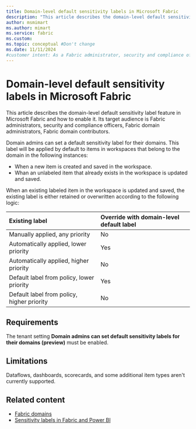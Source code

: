 ```yaml
---
title: Domain-level default sensitivity labels in Microsoft Fabric
description: "This article describes the domain-level default sensitivity label feature in Microsoft Fabric and how to enable it."
author: msmimart
ms.author: mimart
ms.service: fabric
ms.custom:
ms.topic: conceptual #Don't change
ms.date: 11/11/2024
#customer intent: As a Fabric administrator, security and compliance officer, Fabric domain administrator, or domain contributor, I want to understand what domain-level senistivity labels are and how they work.
---
```


# Domain-level default sensitivity labels in Microsoft Fabric

This article describes the domain-level default sensitivity label feature in Microsoft Fabric and how to enable it. Its target audience is Fabric administrators, security and compliance officers, Fabric domain administrators, Fabric domain contributors.

Domain admins can set a default sensitivity label for their domains. This label will be applied by default to items in workspaces that belong to the domain in the following instances:

* When a new item is created and saved in the workspace.
* Whan an unlabeled item that already exists in the workspace is updated and saved.

When an existing labeled item in the workspace is updated and saved, the existing label is either retained or overwritten according to the following logic:

| Existing label | Override with domain-level default label |
|:---------------|:-----------------------------------------|
| Manually applied, any priority             | No           |
| Automatically applied, lower priority      | Yes          |
| Automatically applied, higher priority     | No           |
| Default label from policy, lower priority  | Yes          |
| Default label from policy, higher priority | No           |

## Requirements

The tenant setting **Domain admins can set default sensitivity labels for their domains (preview)** must be enabled.

## Limitations

Dataflows, dashboards, scorecards, and some additional item types aren't currently supported.

## Related content

* [Fabric domains](./domains.md)
* [Sensitivity labels in Fabric and Power BI](/power-bi/enterprise/service-security-sensitivity-label-overview)
